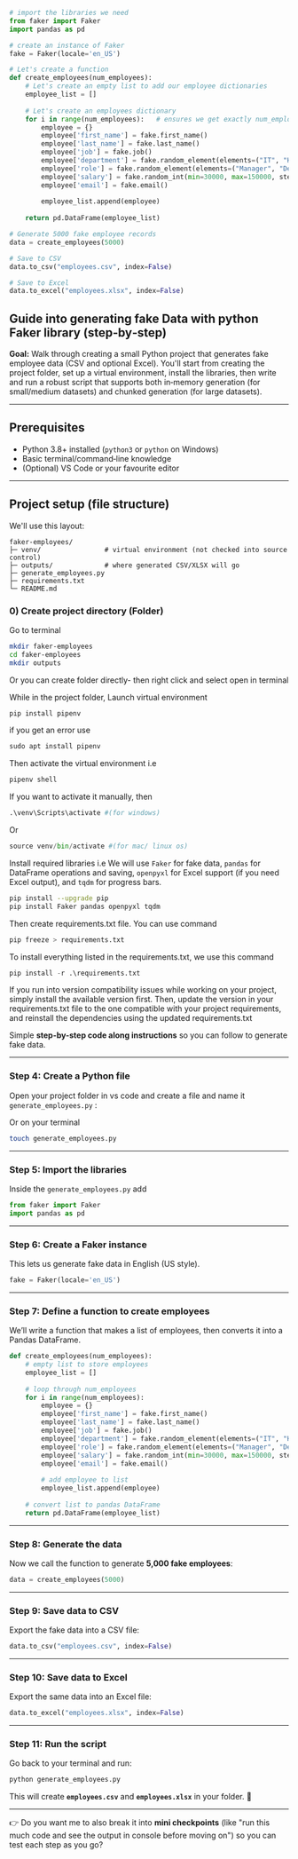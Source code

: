 
```python
# import the libraries we need
from faker import Faker
import pandas as pd

# create an instance of Faker
fake = Faker(locale='en_US')

# Let's create a function
def create_employees(num_employees):
    # Let's create an empty list to add our employee dictionaries
    employee_list = []
    
    # Let's create an employees dictionary
    for i in range(num_employees):   # ensures we get exactly num_employees
        employee = {}
        employee['first_name'] = fake.first_name()
        employee['last_name'] = fake.last_name()
        employee['job'] = fake.job()
        employee['department'] = fake.random_element(elements=("IT", "HR", "Marketing", "Finance"))
        employee['role'] = fake.random_element(elements=("Manager", "Developer", "Analyst", "Associate"))
        employee['salary'] = fake.random_int(min=30000, max=150000, step=1000)
        employee['email'] = fake.email()
        
        employee_list.append(employee)
    
    return pd.DataFrame(employee_list)

# Generate 5000 fake employee records
data = create_employees(5000)

# Save to CSV
data.to_csv("employees.csv", index=False)

# Save to Excel
data.to_excel("employees.xlsx", index=False)
```

## Guide into generating fake Data with python Faker library (step‑by‑step)

**Goal:** Walk through creating a small Python project that generates fake employee data (CSV and optional Excel). You'll start from creating the project folder, set up a virtual environment, install the libraries, then write and run a robust script that supports both in‑memory generation (for small/medium datasets) and chunked generation (for large datasets).

---

## Prerequisites

* Python 3.8+ installed (`python3` or `python` on Windows)
* Basic terminal/command‑line knowledge
* (Optional) VS Code or your favourite editor

---

## Project setup (file structure)

We'll use this layout:

```
faker-employees/
├─ venv/                # virtual environment (not checked into source control)
├─ outputs/             # where generated CSV/XLSX will go
├─ generate_employees.py
├─ requirements.txt
└─ README.md
```

### 0) Create project directory (Folder)
Go to terminal
```bash
mkdir faker-employees
cd faker-employees
mkdir outputs
```
Or you can create folder directly- then right click and select open in terminal

While in the project folder, Launch virtual environment 
```python
pip install pipenv
```
if you get an error use 
```python
sudo apt install pipenv
```
Then activate the virtual environment i.e 
```python
pipenv shell
```
If you want to activate it manually, then
```python
.\venv\Scripts\activate #(for windows)
```
Or 
```python
source venv/bin/activate #(for mac/ linux os)
```
Install required libraries i.e 
We will use `Faker` for fake data, `pandas` for DataFrame operations and saving, `openpyxl` for Excel support (if you need Excel output), and `tqdm` for progress bars.

```bash
pip install --upgrade pip
pip install Faker pandas openpyxl tqdm
```

Then create requirements.txt file. You can use command 
```python
pip freeze > requirements.txt
```

To install everything listed in the requirements.txt, we use this command 
```python
pip install -r .\requirements.txt
```
If you run into version compatibility issues while working on your project, simply install the available version first. Then, update the version in your requirements.txt file to the one compatible with your project requirements, and reinstall the dependencies using the updated requirements.txt


Simple **step-by-step code along instructions** so you can follow to generate fake data.

---


### Step 4: Create a Python file
Open your project folder in vs code and create a file and name it ```generate_employees.py``` :

Or on your terminal
```bash
touch generate_employees.py
```
---

### Step 5: Import the libraries
Inside the ```generate_employees.py``` add
```python
from faker import Faker
import pandas as pd
```

---

### Step 6: Create a Faker instance

This lets us generate fake data in English (US style).

```python
fake = Faker(locale='en_US')
```

---

### Step 7: Define a function to create employees

We’ll write a function that makes a list of employees, then converts it into a Pandas DataFrame.

```python
def create_employees(num_employees):
    # empty list to store employees
    employee_list = []
    
    # loop through num_employees
    for i in range(num_employees):
        employee = {}
        employee['first_name'] = fake.first_name()
        employee['last_name'] = fake.last_name()
        employee['job'] = fake.job()
        employee['department'] = fake.random_element(elements=("IT", "HR", "Marketing", "Finance"))
        employee['role'] = fake.random_element(elements=("Manager", "Developer", "Analyst", "Associate"))
        employee['salary'] = fake.random_int(min=30000, max=150000, step=1000)
        employee['email'] = fake.email()
        
        # add employee to list
        employee_list.append(employee)
    
    # convert list to pandas DataFrame
    return pd.DataFrame(employee_list)
```

---

### Step 8: Generate the data

Now we call the function to generate **5,000 fake employees**:

```python
data = create_employees(5000)
```

---

### Step 9: Save data to CSV

Export the fake data into a CSV file:

```python
data.to_csv("employees.csv", index=False)
```

---

### Step 10: Save data to Excel

Export the same data into an Excel file:

```python
data.to_excel("employees.xlsx", index=False)
```

---

### Step 11: Run the script

Go back to your terminal and run:

```bash
python generate_employees.py
```

This will create **`employees.csv`** and **`employees.xlsx`** in your folder. 🎉

---

👉 Do you want me to also break it into **mini checkpoints** (like "run this much code and see the output in console before moving on") so you can test each step as you go?


